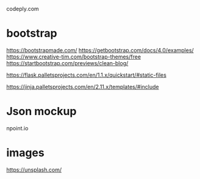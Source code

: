 codeply.com

# bootstrap
https://bootstrapmade.com/
https://getbootstrap.com/docs/4.0/examples/
https://www.creative-tim.com/bootstrap-themes/free
https://startbootstrap.com/previews/clean-blog/

https://flask.palletsprojects.com/en/1.1.x/quickstart/#static-files

https://jinja.palletsprojects.com/en/2.11.x/templates/#include

# Json mockup
npoint.io 

# images 
https://unsplash.com/